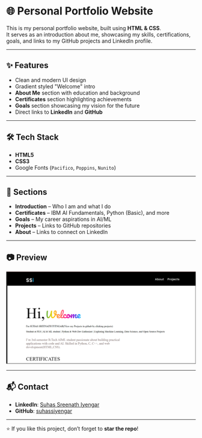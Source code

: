 # 🌐 Personal Portfolio Website

This is my personal portfolio website, built using **HTML & CSS**.  
It serves as an introduction about me, showcasing my skills, certifications, goals, and links to my GitHub projects and LinkedIn profile.  

---

## ✨ Features
- Clean and modern UI design  
- Gradient styled "Welcome" intro  
- **About Me** section with education and background  
- **Certificates** section highlighting achievements  
- **Goals** section showcasing my vision for the future  
- Direct links to **LinkedIn** and **GitHub**  

---

## 🛠️ Tech Stack
- **HTML5**  
- **CSS3**  
- Google Fonts (`Pacifico`, `Poppins`, `Nunito`)  

---

## 📌 Sections
- **Introduction** – Who I am and what I do  
- **Certificates** – IBM AI Fundamentals, Python (Basic), and more  
- **Goals** – My career aspirations in AI/ML  
- **Projects** – Links to GitHub repositories  
- **About** – Links to connect on LinkedIn  

---

## 📷 Preview
![Portfolio Screenshot](screenshot.png)  

---

## 📬 Contact
- **LinkedIn**: [Suhas Sreenath Iyengar](https://www.linkedin.com/in/suhas-sreenath-iyengar-5994aa365/)  
- **GitHub**: [suhassiyengar](https://github.com/suhassiyengar)  

---

⭐ If you like this project, don’t forget to **star the repo**!
